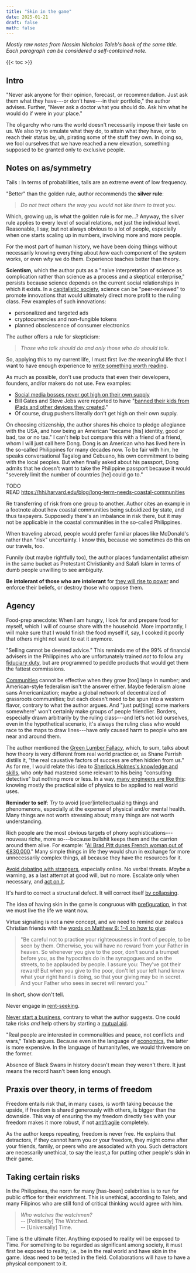 ```yaml
---
title: "Skin in the game"
date: 2025-01-21
draft: false
math: false
---
```


*Mostly raw notes from Nassim Nicholas Taleb's book of the same title.
Each paragraph can be considered a self-contained note.*

{{< toc >}}

## Intro

"Never ask anyone for their opinion, forecast, or recommendation. Just
ask them what they have---or don't have---in their portfolio," the
author advises. Further, "Never ask a doctor what you should do. Ask him
what he would do if were in your place."

The oligarchy who runs the world doesn't necessarily impose their taste
on us. We also try to emulate what they do, to attain what they
have, or to reach their status by, uh, pirating some of the stuff they
own. In doing so, we fool ourselves that we have reached a new
elevation, something supposed to be granted only to exclusive people.

## Notes on as/symmetry

Tails
: In terms of probabilities, tails are an extreme event of low frequency.

"Better" than the golden rule, author recommends the **silver rule**:

> *Do not treat others the way you would not like them to treat you.*

Which, growing up, is what the golden rule is for me...? Anyway, the
silver rule applies to every level of social relations, not just the
individual level. Reasonable, I say, but not always obvious to a lot of
people, especially when one starts scaling up in numbers, involving more
and more people.

For the most part of human history, we have been doing things without
necessarily knowing everything about *how* each component of the system
works, or even *why* we do them. Experience teaches better than theory.

**Scientism**, which the author puts as a "naive interpretation of
science as complication rather than science as a process and a skeptical
enterprise," persists because science depends on the current social
relationships in which it exists. In a [capitalistic society](/capitalism),
science can be "peer-reviewed" to promote innovations that would
ultimately direct more profit to the ruling class. Few examples of such
innovations:
- personalized and targeted ads
- cryptocurrencies and non-fungible tokens
- planned obsolescence of consumer electronics

The author offers a rule for skepticism:

> *Those who talk should do and only those who do should talk*.

So, applying this to my current life, I must first live *the* meaningful
life that I want to have enough experience to [write something worth reading](/writing).

As much as possible, don't use products that even their developers,
founders, and/or makers do not use. Few examples:

- [Social media bosses never got high on their own supply](https://www.theguardian.com/media/2018/jan/23/never-get-high-on-your-own-supply-why-social-media-bosses-dont-use-social-media)
- Bill Gates and Steve Jobs were reported to have "[banned their kids from iPads and other devices they created](https://finance.yahoo.com/news/hidden-side-steve-jobs-bill-165424007.html)."
- Of course, drug pushers literally don't get high on their own supply.

On choosing citizenship, the author shares his choice to pledge
allegiance with the USA, and how being an American "became [his]
identity, good or bad, tax or no tax." I can't help but compare this
with a friend of a friend, whom I will just call here Dong. Dong is an
American who has lived here in the so-called Philippines for many
decades now. To be fair with him, he speaks conversational Tagalog and
Cebuano, his own commitment to being with the local peoples. But when
finally asked about his passport, Dong admits that he doesn't want to
take the Philippine passport because it would "severely limit the number
of countries [he] could go to."

TODO  
READ 
https://hhi.harvard.edu/blog/long-term-needs-coastal-communities

Re transferring of risk from one group to another. Author cites an
example in a footnote about how coastal communities being subsidized by
state, and thus taxpayers. Supposedly there's an imbalance in risk
there, but it may not be applicable in the coastal communities in the
so-called Philippines.

When traveling abroad, people would prefer familiar places like
McDonald's rather than "risk" uncertainty. I know this, because we
sometimes do this on our travels, too.

Funnily (but maybe rightfully too), the author places fundamentalist
atheism in the same bucket as Protestant Christianity and Salafi Islam
in terms of dumb people unwilling to see ambiguity.

**Be intolerant of those who are intolerant** for [they will rise to power](/fascism)
and enforce their beliefs, or destroy those who oppose them.

## Agency

Food-prep anecdote: When I am hungry, I look for and prepare food for
myself, which I will of course share with the household. More
importantly, I will make sure that I would finish the food myself if,
say, I cooked it poorly that others might not want to eat it anymore.

"Selling cannot be deemed advice." This reminds me of the 99% of
financial advisers in the Philippines who are unfortunately trained
*not* to follow any [fiduciary duty](https://en.wikipedia.org/wiki/Fiduciary),
but are programmed to peddle products that would get them the fattest
commissions.

[Communities](/community) cannot be effective when they grow [too] large
in number; and American-style federalism isn't the answer either. Maybe
federalism alone sans Americanization; maybe a global network of
decentralized of grassroots communities; but each doesn't need to be
spun into a western flavor, contrary to what the author argues. And
"just put[ting] some markers somewhere" won't certainly make groups of
people friendlier. Borders, especially drawn arbitrarily by the ruling
class---and let's not kid ourselves, even in the hypothetical scenario,
it's always the ruling class who would race to the maps to draw
lines---have only caused harm to people who are near and around them.

The author mentioned the [Green Lumber Fallacy](https://fs.blog/green-lumber-fallacy/), which, to sum, talks
about how theory is very different from real world practice or, as Shane
Parrish distills it, "the real causative factors of success are often
hidden from us." As for me,
I would relate this idea to
[Sherlock Holmes's knowledge and skills](https://en.wikipedia.org/wiki/Sherlock_Holmes#Knowledge_and_skills),
who *only* had mastered some relevant to his being "consulting
detective" but nothing more or less. In a way,
[many engineers are like this](/engineering): knowing mostly the practical side of physics to be
applied to real world uses.

**Reminder to self**: *Try* to avoid [over]intellectualizing things and
phenomenons, especially at the expense of physical and/or mental health.
Many things are not worth stressing about; many things are not worth
understanding.

Rich people are the most obvious targets of phony
sophistications---nouveau riche, more so---because bullshit keeps them
and the carrion around them alive. For example: "[AI Brad Pitt dupes French woman out of €830,000](https://www.bbc.com/news/articles/ckgnz8rw1xgo)."
Many simple things in life they would shun in exchange for more
unnecessarily complex things, all because they have the resources for
it.

[Avoid debating with strangers](/debate), especially online.
No verbal threats. *Maybe* a warning, as a last attempt at good will,
but no more.
Escalate only when necessary, and [act on it](/direct-action).

It's hard to correct a structural defect.
It will correct itself [by collapsing](/collapse).

The idea of having skin in the game is congruous with
[prefiguration](/prefiguration), in that we must live the life we want
now.

Virtue signaling is not a new concept, and we need to remind our zealous
Christian friends with the [words on Matthew 6: 1-4 on how to give](https://www.biblestudytools.com/csb/matthew/6.html):

> "Be careful not to practice your righteousness in front of people, to
> be seen by them. Otherwise, you will have no reward from your Father
> in heaven. So whenever you give to the poor, don't sound a trumpet
> before you, as the hypocrites do in the synagogues and on the streets,
> to be applauded by people. I assure you: They've got their reward! But
> when you give to the poor, don't let your left hand know what your
> right hand is doing, so that your giving may be in secret. And your
> Father who sees in secret will reward you."

In short, show don't tell.

Never engage in [rent-seeking](https://en.wikipedia.org/wiki/Rent-seeking).

[Never start a business](/no-business), contrary to what the author
suggests. One could take risks *and* help others by starting a [mutual aid](/mutual-aid).

"Real people are interested in commonalities and peace, not conflicts
and wars," Taleb argues. Because even in the language of
[economics](/economics), the latter is more expensive. In the language
of humanity/ies, we would thrivemore on the former.

Absence of Black Swans in history doesn't mean they weren't there. It
just means the record hasn't been long enough.

## Praxis over theory, in terms of freedom

Freedom entails risk that, in many cases, is worth taking because the
upside, if freedom is shared generously with others, is bigger than the
downside. This way of ensuring the my freedom directly ties with your
freedom makes it more robust, if not [antifragile](/antifragile) completely.

As the author keeps repeating, freedom is never free. He explains that
detractors, if they cannot harm you or your freedom, they might come
after your friends, family, or peers who are associated with you. Such
detractors are necessarily unethical, to say the least,a for putting
other people's skin in their game.

## Taking certain risks

In the Philippines, the norm for many [has-been] celebrities is to run
for public office for their enrichment. This is unethical, according to
Taleb, and many Filipinos who are still fond of critical thinking would
agree with him.

> *Who watches the watchmen?*  
> -- [Politically] The Watched.  
> -- [Universally] Time.  

Time is the ultimate filter. Anything exposed to reality will be exposed
to Time. For something to be regarded as significant among society, it
must first be exposed to reality, i.e., be in the real world and have
skin in the game. Ideas need to be tested in the field. Collaborations
will have to have a physical component to it.
